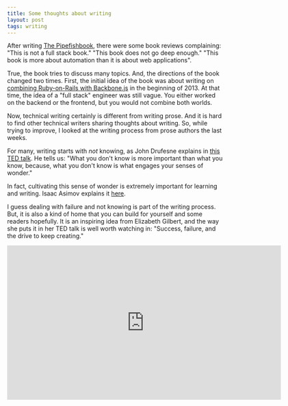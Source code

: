 ```yaml
---
title: Some thoughts about writing
layout: post
tags: writing
---
```

After writing [The Pipefishbook](http://pipefishbook.com), there were some book reviews complaining: "This is not a full stack book." "This book does not go deep enough." "This book is more about automation than it is about web applications".

True, the book tries to discuss many topics. And, the directions of the book changed two times. First, the initial idea of the book was about writing on [combining Ruby-on-Rails with Backbone.js](http://thinkingonthinking.com/writing-on-ruby-and-backbone/) in the beginning of 2013. At that time, the idea of a "full stack" engineer was still vague. You either worked on the backend or the frontend, but you would not combine both worlds.

Now, technical writing certainly is different from writing prose. And it is hard to find other technical writers sharing thoughts about writing. So, while trying to improve, I looked at the writing process from prose authors the last weeks.

For many, writing starts with *not* knowing, as John Drufesne explains in [this TED talk](https://www.youtube.com/watch?v=urJDbQl5W0I&feature=youtu.be&t=1m18s). He  tells us: "What you don't know is more important than what you know, because, what you don't know is what engages your senses of wonder."

In fact, cultivating this sense of wonder is extremely important for learning and writing. Isaac Asimov explains it [here](https://www.youtube.com/watch?v=1CwUuU6C4pk&feature=youtu.be&t=4m53s).

I guess dealing with failure and not knowing is part of the writing process. But, it is also a kind of home that you can build for yourself and some readers hopefully. It is an inspiring idea from Elizabeth Gilbert, and the way she puts it in her TED talk is well worth watching in: "Success, failure, and the drive to keep creating." 

<iframe src="https://embed-ssl.ted.com/talks/elizabeth_gilbert_success_failure_and_the_drive_to_keep_creating.html" width="640" height="360" frameborder="0" scrolling="no" webkitAllowFullScreen mozallowfullscreen allowFullScreen></iframe>
